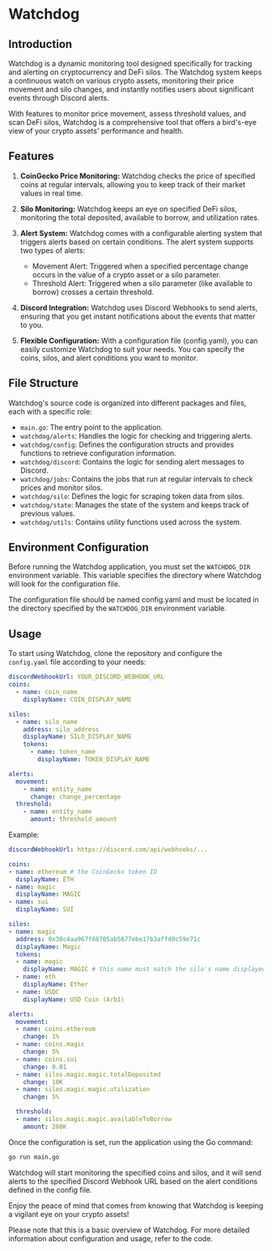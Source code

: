 # Watchdog

## Introduction

Watchdog is a dynamic monitoring tool designed specifically for tracking and alerting on cryptocurrency and DeFi silos. The Watchdog system keeps a continuous watch on various crypto assets, monitoring their price movement and silo changes, and instantly notifies users about significant events through Discord alerts.

With features to monitor price movement, assess threshold values, and scan DeFi silos, Watchdog is a comprehensive tool that offers a bird's-eye view of your crypto assets' performance and health.

## Features

1. **CoinGecko Price Monitoring:** Watchdog checks the price of specified coins at regular intervals, allowing you to keep track of their market values in real time.

2. **Silo Monitoring:** Watchdog keeps an eye on specified DeFi silos, monitoring the total deposited, available to borrow, and utilization rates.

3. **Alert System:** Watchdog comes with a configurable alerting system that triggers alerts based on certain conditions. The alert system supports two types of alerts:
   - Movement Alert: Triggered when a specified percentage change occurs in the value of a crypto asset or a silo parameter.
   - Threshold Alert: Triggered when a silo parameter (like available to borrow) crosses a certain threshold.

4. **Discord Integration:** Watchdog uses Discord Webhooks to send alerts, ensuring that you get instant notifications about the events that matter to you.

5. **Flexible Configuration:** With a configuration file (config.yaml), you can easily customize Watchdog to suit your needs. You can specify the coins, silos, and alert conditions you want to monitor.

## File Structure

Watchdog's source code is organized into different packages and files, each with a specific role:

- `main.go`: The entry point to the application.
- `watchdog/alerts`: Handles the logic for checking and triggering alerts.
- `watchdog/config`: Defines the configuration structs and provides functions to retrieve configuration information.
- `watchdog/discord`: Contains the logic for sending alert messages to Discord.
- `watchdog/jobs`: Contains the jobs that run at regular intervals to check prices and monitor silos.
- `watchdog/silo`: Defines the logic for scraping token data from silos.
- `watchdog/state`: Manages the state of the system and keeps track of previous values.
- `watchdog/utils`: Contains utility functions used across the system.

## Environment Configuration

Before running the Watchdog application, you must set the `WATCHDOG_DIR` environment variable. This variable specifies the directory where Watchdog will look for the configuration file.

The configuration file should be named config.yaml and must be located in the directory specified by the `WATCHDOG_DIR` environment variable.

## Usage

To start using Watchdog, clone the repository and configure the `config.yaml` file according to your needs:

```yaml
discordWebhookUrl: YOUR_DISCORD_WEBHOOK_URL
coins:
  - name: coin_name
    displayName: COIN_DISPLAY_NAME

silos:
  - name: silo_name
    address: silo_address
    displayName: SILO_DISPLAY_NAME
    tokens:
      - name: token_name
        displayName: TOKEN_DISPLAY_NAME

alerts:
  movement:
    - name: entity_name
      change: change_percentage
  threshold:
    - name: entity_name
      amount: threshold_amount
```

Example:

```yaml
discordWebhookUrl: https://discord.com/api/webhooks/...

coins:
- name: ethereum # the CoinGecko token ID
  displayName: ETH
- name: magic
  displayName: MAGIC
- name: sui
  displayName: SUI

silos:
- name: magic
  address: 0x30c4aa967f68705ab5677ebe17b3affd0c59e71c
  displayName: Magic
  tokens:
  - name: magic
    displayName: MAGIC # this name must match the silo's name displayed in their app for scraping purposes
  - name: eth
    displayName: Ether
  - name: USDC
    displayName: USD Coin (Arb1)

alerts:
  movement:
  - name: coins.ethereum
    change: 1%
  - name: coins.magic
    change: 5%
  - name: coins.sui
    change: 0.01
  - name: silos.magic.magic.totalDeposited
    change: 10K
  - name: silos.magic.magic.utilization
    change: 5%

  threshold:
  - name: silos.magic.magic.availableToBorrow
    amount: 200K
```

Once the configuration is set, run the application using the Go command:

```bash
go run main.go
```

Watchdog will start monitoring the specified coins and silos, and it will send alerts to the specified Discord Webhook URL based on the alert conditions defined in the config file.

Enjoy the peace of mind that comes from knowing that Watchdog is keeping a vigilant eye on your crypto assets!

Please note that this is a basic overview of Watchdog. For more detailed information about configuration and usage, refer to the code.


